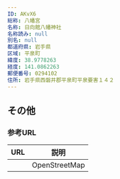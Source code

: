 ```yaml
---
ID: AKvX6
総称: 八幡宮
名称: 日向館八幡神社
名称読み: null
別名: null
都道府県: 岩手県
区域: 平泉町
緯度: 38.9778263
経度: 141.0862263
郵便番号: 0294102
住所: 岩手県西磐井郡平泉町平泉要害１４２
---
```


## その他

### 参考URL

| URL | 説明          |
| --- | ------------- |
|     | OpenStreetMap |
